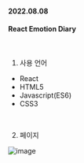 <h4>2022.08.08</h4>
<h4>React Emotion Diary</h4>

<br>


1. 사용 언어
 - React
 - HTML5
 - Javascript(ES6)
 - CSS3


<br>

2. 페이지

![image](https://user-images.githubusercontent.com/88661435/188275260-ae2a10e9-c2aa-4187-878b-1acaf819c060.png)

